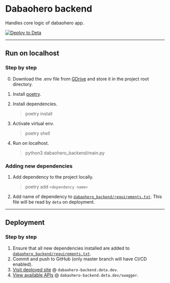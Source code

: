 # Dabaohero backend

Handles core logic of dabaohero app.

[![Deploy to Deta](https://github.com/seanjin97/dabaohero-backend/actions/workflows/deta.yml/badge.svg?branch=master)](https://github.com/seanjin97/dabaohero-backend/actions/workflows/deta.yml)

---

## Run on localhost

### Step by step

0. Download the .env file from [GDrive](https://drive.google.com/drive/u/0/folders/1mutU9RMSqWVNPfEKg0u4XGSl4zaHT492) and store it in the project root directory.
1. Install [poetry](https://python-poetry.org/docs/#installation).
2. Install dependencies.
   > poetry install
3. Activate virtual env.
   > poetry shell
4. Run on localhost.

   > python3 dabaohero_backend/main.py

### Adding new dependencies

1. Add dependency to the project locally.
   > poetry add `<dependency name>`
2. Add name of dependency to [`dabaohero_backend/requirements.txt`](dabaohero_backend/requirements.txt). This file will be read by `deta` on deployment.

---

## Deployment

### Step by step

1. Ensure that all new dependencies installed are added to [`dabaohero_backend/requirements.txt`](dabaohero_backend/requirements.txt).
2. Commit and push to GitHub (only master branch will have CI/CD enabled).
3. [Visit deployed site](https://dabaohero-backend.deta.dev) @ `dabaohero-backend.deta.dev`.
4. [View available APIs](https://dabaohero-backend.deta.dev/swagger) @ `dabaohero-backend.deta.dev/swagger`.
